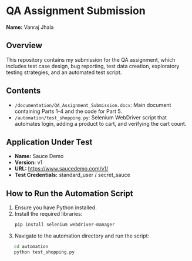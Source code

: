 # QA Assignment Submission

**Name:** Vanraj Jhala


## Overview
This repository contains my submission for the QA assignment, which includes test case design, bug reporting, test data creation, exploratory testing strategies, and an automated test script.

## Contents
- `/documentation/QA_Assignment_Submission.docx`: Main document containing Parts 1-4 and the code for Part 5.
- `/automation/test_shopping.py`: Selenium WebDriver script that automates login, adding a product to cart, and verifying the cart count.

## Application Under Test
- **Name:** Sauce Demo
- **Version:** v1
- **URL:** https://www.saucedemo.com/v1/
- **Test Credentials:** standard_user / secret_sauce

## How to Run the Automation Script
1. Ensure you have Python installed.
2. Install the required libraries:
   ```bash
   pip install selenium webdriver-manager

3. Navigate to the automation directory and run the script:


```bash
   cd automation
   python test_shopping.py

